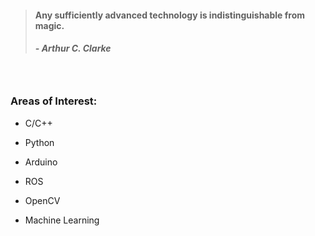 > #### Any sufficiently advanced technology is indistinguishable from magic.
> ##### - Arthur C. Clarke 
　
### Areas of Interest:

- C/C++

- Python

- Arduino

- ROS

- OpenCV

- Machine Learning
